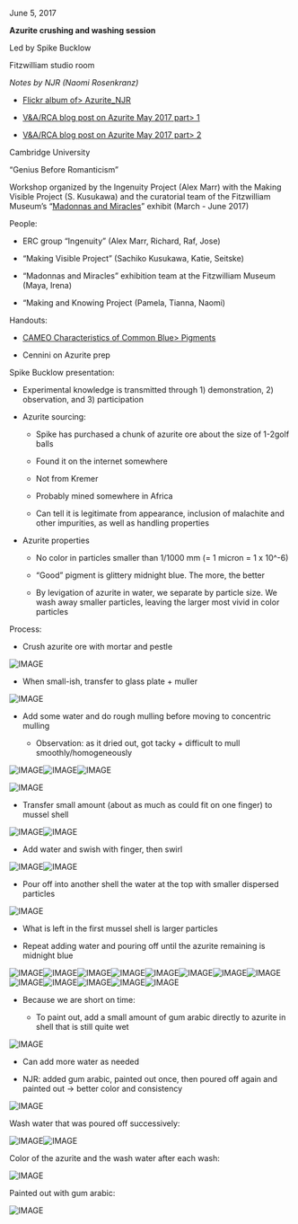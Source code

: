 June 5, 2017

**Azurite crushing and washing session**

Led by Spike Bucklow

Fitzwilliam studio room

*Notes by NJR (Naomi Rosenkranz)*

-   [<u>Flickr album of> Azurite_NJR</u>](https://www.flickr.com/gp/128418753@N06/6b2z8M)

-   [<u>V&A/RCA blog post on Azurite May 2017 part> 1</u>](http://www.vam.ac.uk/blog/network/experiments-with-azurite-on-the-history-of-design-ma-course)

-   [<u>V&A/RCA blog post on Azurite May 2017 part> 2</u>](http://www.vam.ac.uk/blog/research-department/thinking-and-experiencing-techne-making-azurite-part-2)

Cambridge University

“Genius Before Romanticism”

Workshop organized by the Ingenuity Project (Alex Marr) with the Making Visible Project (S. Kusukawa) and the curatorial team of the Fitzwilliam Museum’s “[<u>Madonnas and Miracles</u>](http://www.fitzmuseum.cam.ac.uk/madonnasandmiracles)” exhibit (March - June 2017)

People:

-   ERC group “Ingenuity” (Alex Marr, Richard, Raf, Jose)

-   “Making Visible Project” (Sachiko Kusukawa, Katie, Seitske)

-   “Madonnas and Miracles” exhibition team at the Fitzwilliam Museum (Maya, Irena)

-   “Making and Knowing Project (Pamela, Tianna, Naomi)

Handouts:

-   [<u>CAMEO Characteristics of Common Blue> Pigments</u>](http://cameo.mfa.o/images/e/ea/Download_file_506.pdf)

-   Cennini on Azurite prep

Spike Bucklow presentation:

-   Experimental knowledge is transmitted through 1) demonstration, 2) observation, and 3) participation

-   Azurite sourcing:

    -   Spike has purchased a chunk of azurite ore about the size of 1-2golf balls

    -   Found it on the internet somewhere

    -   Not from Kremer

    -   Probably mined somewhere in Africa

    -   Can tell it is legitimate from appearance, inclusion of malachite and other impurities, as well as handling properties

-   Azurite properties

    -   No color in particles smaller than 1/1000 mm (= 1 micron = 1 x 10^-6)

    -   “Good” pigment is glittery midnight blue. The more, the better

    -   By levigation of azurite in water, we separate by particle size. We wash away smaller particles, leaving the larger most vivid in color particles


Process:

-   Crush azurite ore with mortar and pestle

![IMAGE](/images/media-azurite/image24.jpg)

-   When small-ish, transfer to glass plate + muller

![IMAGE](/images/media-azurite/image14.jpg)

-   Add some water and do rough mulling before moving to concentric mulling

    -   Observation: as it dried out, got tacky + difficult to mull smoothly/homogeneously

![IMAGE](/images/media-azurite/image28.jpg)![IMAGE](/images/media-azurite/image18.jpg)![IMAGE](/images/media-azurite/image21.jpg)

![IMAGE](/images/media-azurite/image16.jpg)

-   Transfer small amount (about as much as could fit on one finger) to mussel shell

![IMAGE](/images/media-azurite/image7.jpg)![IMAGE](/images/media-azurite/image9.jpg)

-   Add water and swish with finger, then swirl

![IMAGE](/images/media-azurite/image22.jpg)![IMAGE](/images/media-azurite/image19.jpg)

-   Pour off into another shell the water at the top with smaller dispersed particles

![IMAGE](/images/media-azurite/image26.jpg)

-   What is left in the first mussel shell is larger particles

-   Repeat adding water and pouring off until the azurite remaining is midnight blue

![IMAGE](/images/media-azurite/image1.jpg)![IMAGE](/images/media-azurite/image30.jpg)![IMAGE](/images/media-azurite/image29.jpg)![IMAGE](/images/media-azurite/image17.jpg)![IMAGE](/images/media-azurite/image5.jpg)![IMAGE](/images/media-azurite/image13.jpg)![IMAGE](/images/media-azurite/image4.jpg)![IMAGE](/images/media-azurite/image6.jpg)![IMAGE](/images/media-azurite/image27.jpg)![IMAGE](/images/media-azurite/image20.jpg)![IMAGE](/images/media-azurite/image10.jpg)![IMAGE](/images/media-azurite/image8.jpg)![IMAGE](/images/media-azurite/image12.jpg)

-   Because we are short on time:

    -   To paint out, add a small amount of gum arabic directly to azurite in shell that is still quite wet

![IMAGE](/images/media-azurite/image3.jpg)

-   Can add more water as needed

-   NJR: added gum arabic, painted out once, then poured off again and painted out → better color and consistency

![IMAGE](/images/media-azurite/image25.jpg)

Wash water that was poured off successively:

![IMAGE](/images/media-azurite/image15.jpg)![IMAGE](/images/media-azurite/image11.jpg)

Color of the azurite and the wash water after each wash:

![IMAGE](/images/media-azurite/image23.jpg)

Painted out with gum arabic:

![IMAGE](/images/media-azurite/image2.jpg)
